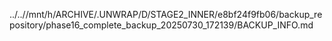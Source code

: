 ../..//mnt/h/ARCHIVE/.UNWRAP/D/STAGE2_INNER/e8bf24f9fb06/backup_repository/phase16_complete_backup_20250730_172139/BACKUP_INFO.md